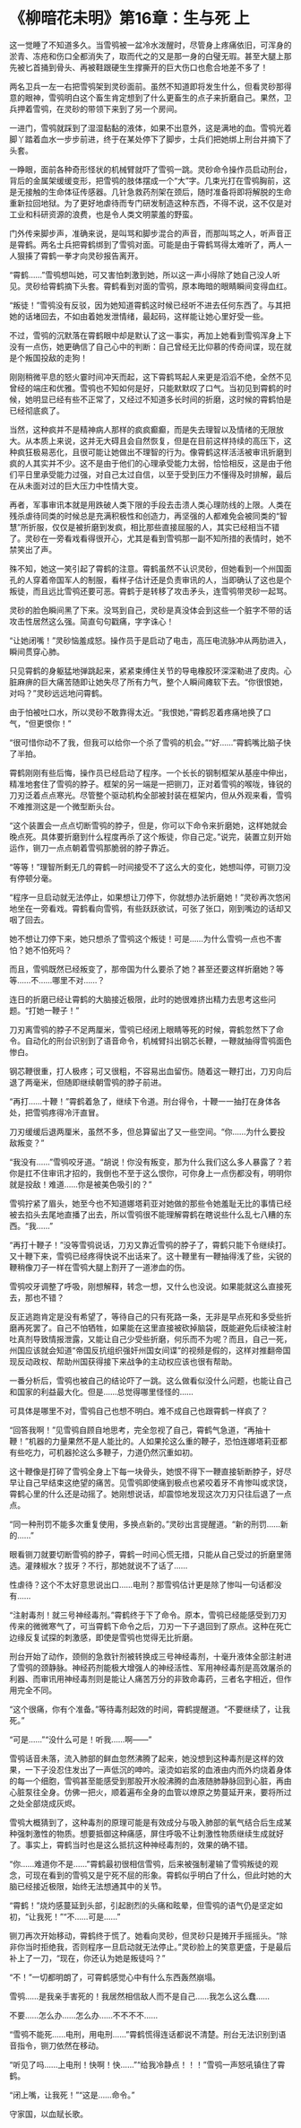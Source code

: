 # 《柳暗花未明》第16章：生与死 上

这一觉睡了不知道多久。当雪鸮被一盆冷水泼醒时，尽管身上疼痛依旧，可浑身的淤青、冻疮和伤口全都消失了，取而代之的又是那一身的白璧无瑕。甚至大腿上那先被匕首捅到骨头、再被鞋跟硬生生撑撕开的巨大伤口也愈合地差不多了！

两名卫兵一左一右把雪鸮架到灵砂面前。虽然不知道即将发生什么，但看灵砂那得意的眼神，雪鸮明白这个畜生肯定想到了什么更畜生的点子来折磨自己。果然，卫兵押着雪鸮，在灵砂的带领下来到了另一个房间。

一进门，雪鸮就踩到了湿湿黏黏的液体，如果不出意外，这是满地的血。雪鸮光着脚丫踏着血水一步步前进，终于在某处停下了脚步，士兵们把她绑上刑台并摘下了头套。

一睁眼，面前各种奇形怪状的机械臂就吓了雪鸮一跳。灵砂命令操作员启动刑台，背后的金属架缓缓变形，把雪鸮的肢体摆成一个“大”字。几束光打在雪鸮胸前，这是无接触的生命体征传感器。几针急救药剂架在颈后，随时准备将即将解脱的生命重新拉回地狱。为了更好地虐待而专门研发制造这种东西，不得不说，这不仅是对工业和科研资源的浪费，也是令人类文明蒙羞的野蛮。

门外传来脚步声，准确来说，是叫骂和脚步混合的声音，而那叫骂之人，听声音正是霄鹤。两名士兵把霄鹤绑到了雪鸮对面。可能是由于霄鹤骂得太难听了，两人一人狠揍了霄鹤一拳才向灵砂报告离开。

“霄鹤……”雪鸮想叫她，可又害怕刺激到她，所以这一声小得除了她自己没人听见。灵砂给霄鹤摘下头套。霄鹤看到对面的雪鸮，原本晦暗的眼睛瞬间变得血红。

“叛徒！”雪鸮没有反驳，因为她知道霄鹤这时候已经听不进去任何东西了。与其把她的话堵回去，不如由着她发泄情绪，最起码，这样能让她心里好受一些。

不过，雪鸮的沉默落在霄鹤眼中却是默认了这一事实，再加上她看到雪鸮浑身上下没有一点伤，她更确信了自己心中的判断：自己曾经无比仰慕的传奇间谍，现在就是个叛国投敌的走狗！

刚刚稍微平息的怒火霎时间冲天而起，这下霄鹤骂起人来更是滔滔不绝，全然不见曾经的端庄和优雅。雪鸮也不知如何是好，只能默默叹了口气。当初见到霄鹤的时候，她明显已经有些不正常了，又经过不知道多长时间的折磨，这时候的霄鹤怕是已经彻底疯了。

当然，这种疯并不是精神病人那样的疯疯癫癫，而是失去理智以及情绪的无限放大。从本质上来说，这并无大碍且会自然恢复，但是在目前这样持续的高压下，这种疯狂极易恶化，且很可能让她做出不理智的行为。像霄鹤这样活活被审讯折磨到疯的人其实并不少。这不是由于他们的心理承受能力太弱，恰恰相反，这是由于他们平日里承受能力过强，对自己太过自信，以至于受到压力不懂得及时排解，最后在从未面对过的巨大压力中性情大变。

再者，军事审讯本就是用跌破人类下限的手段去击溃人类心理防线的上限。人类在残杀虐待同类的时候总是充满积极性和创造力，再坚强的人都难免会被同类的“智慧”所折服，仅仅是被折磨到发疯，相比那些直接屈服的人，其实已经相当不错了。灵砂在一旁看戏看得很开心，尤其是看到雪鸮那一副不知所措的表情时，她不禁笑出了声。

殊不知，她这一笑引起了霄鹤的注意。霄鹤虽然不认识灵砂，但她看到一个州国面孔的人穿着帝国军人的制服，看样子估计还是负责审讯的人，当即确认了这也是个叛徒，而且远比雪鸮还要可恶。霄鹤于是转移了攻击矛头，连雪鸮带灵砂一起骂。

灵砂的脸色瞬间黑了下来。没骂到自己，灵砂是真没体会到这些一个脏字不带的话攻击性居然这么强。简直句句戳痛，字字诛心！

“让她闭嘴！”灵砂恼羞成怒。操作员于是启动了电击，高压电流脉冲从两肋进入，瞬间贯穿心肺。

只见霄鹤的身躯猛地弹跳起来，紧紧束缚住关节的导电橡胶环深深勒进了皮肉。心脏麻痹的巨大痛苦随即让她失尽了所有力气，整个人瞬间瘫软下去。“你很恨她，对吗？”灵砂远远地问霄鹤。

由于怕被吐口水，所以灵砂不敢靠得太近。“我恨她，”霄鹤忍着疼痛地换了口气，“但更恨你！”

“很可惜你动不了我，但我可以给你一个杀了雪鸮的机会。”“好……”霄鹤嘴比脑子快了半拍。

霄鹤刚刚有些后悔，操作员已经启动了程序。一个长长的钢制框架从基座中伸出，精准地套住了雪鸮的脖子。框架的另一端是一把铡刀，正对着雪鸮的喉咙，锋锐的刀刃泛着点点寒光。尽管整个驱动机构全部被封装在框架内，但从外观来看，雪鸮不难推测这是一个微型断头台。

“这个装置会一点点切断雪鸮的脖子，但是，你可以下命令来折磨她，这样她就会晚点死。具体要折磨到什么程度再杀了这个叛徒，你自己定。”说完，装置立刻开始运作，铡刀一点点朝着雪鸮那脆弱的脖子靠近。

“等等！”理智所剩无几的霄鹤一时间接受不了这么大的变化，她想叫停，可铡刀没有停顿分毫。

“程序一旦启动就无法停止，如果想让刀停下，你就想办法折磨她！”灵砂再次悠闲地坐在一旁看戏。霄鹤看向雪鸮，有些跃跃欲试，可张了张口，刚到嘴边的话却又咽了回去。

她不想让刀停下来，她只想杀了雪鸮这个叛徒！可是……为什么雪鸮一点也不害怕？她不怕死吗？

而且，雪鸮既然已经叛变了，那帝国为什么要杀了她？甚至还要这样折磨她？等等……不……哪里不对……？

连日的折磨已经让霄鹤的大脑接近极限，此时的她很难挤出精力去思考这些问题。“打她一鞭子！”

刀刃离雪鸮的脖子不足两厘米，雪鸮已经闭上眼睛等死的时候，霄鹤忽然下了命令。自动化的刑台识别到了语音命令，机械臂抖出钢芯长鞭，一鞭就抽得雪鸮面色惨白。

钢芯鞭很重，打人极疼；可又很粗，不容易出血留伤。随着这一鞭打出，刀刃向后退了两毫米，但随即继续朝雪鸮的脖子前进。

“再打……十鞭！”霄鹤着急了，继续下令道。刑台得令，十鞭一一抽打在身体各处，把雪鸮疼得冷汗直冒。

刀刃缓缓后退两厘米，虽然不多，但总算留出了又一些空间。“你……为什么要投敌叛变？”

“我没有……”雪鸮咬牙道。“胡说！你没有叛变，那为什么我们这么多人暴露了？若你是扛不住审讯才招的，我倒也不至于这么恨你，可你身上一点伤都没有，明明你就是投敌！难道……你是被美色吸引的？”

雪鸮拧紧了眉头，她至今也不知道娜塔莉亚对她做的那些令她羞耻无比的事情已经被去掐头去尾地直播了出去，所以雪鸮很不能理解霄鹤在瞎说些什么乱七八糟的东西。“我……”

“再打十鞭子！”没等雪鸮说话，刀刃又靠近雪鸮的脖子了，霄鹤只能下令继续打。又十鞭下来，雪鸮已经疼得快说不出话来了。这十鞭里有一鞭抽得浅了些，尖锐的鞭稍像刀子一样在雪鸮大腿上割开了一道渗血的伤。

雪鸮咬牙调整了呼吸，刚想解释，转念一想，又什么也没说。如果能就这么直接死去，那也不错？

反正逃跑肯定是没有希望了，等待自己的只有死路一条，无非是早点死和多受些折磨再死罢了。自己不怕牺牲，如果能在这里直接被砍掉脑袋，既能避免后续被注射吐真剂导致情报泄露，又能让自己少受些折磨，何乐而不为呢？而且，自己一死，州国应该就会知道“帝国反抗组织强奸州国女间谍”的视频是假的，这样对推翻帝国现反动政权、帮助州国获得接下来战争的主动权应该也很有帮助。

一番分析后，雪鸮也被自己的结论吓了一跳。这么做看似没什么问题，也能让自己和国家的利益最大化。但是……总觉得哪里怪怪的……

可具体是哪里不对，雪鸮自己也想不明白。难不成自己也跟霄鹤一样疯了？

“回答我啊！”见雪鸮自顾自地思考，完全忽视了自己，霄鹤气急道，“再抽十鞭！”机器的力量果然不是人能比的。人如果抡这么重的鞭子，恐怕连娜塔莉亚都有些吃力，可机器抡这么多鞭子，力道仍然沉重如初。

这十鞭像是打碎了雪鸮全身上下每一块骨头，她恨不得下一鞭直接斩断脖子，好尽早让自己早结束这绝望的痛苦。见雪鸮即使痛到极点也紧咬着牙不肯惨叫或求饶，霄鹤心里的什么还是动摇了。她刚想说话，却震惊地发现这次刀刃只往后退了一点点。

“同一种刑罚不能多次重复使用，多换点新的。”灵砂出言提醒道。“新的刑罚……新的……”

眼看铡刀就要切断雪鸮的脖子，霄鹤一时间心慌无措，只能从自己受过的折磨里筛选。灌辣椒水？拔牙？不行，那她就说不了话了……

性虐待？这个不太好意思说出口……电刑？那雪鸮估计更是除了惨叫一句话都没有……

“注射毒剂！就三号神经毒剂。”霄鹤终于下了命令。原本，雪鸮已经能感受到刀刃传来的微微寒气了，可当霄鹤下命令之后，刀刃一下子退回到了原点。这种在死亡边缘反复试探的刺激感，即使是雪鸮也觉得无比折磨。

刑台开始了动作，颈侧的急救针剂被转换成三号神经毒剂，十毫升液体全部注射进了雪鸮的颈静脉。神经药剂能极大增强人的神经活性、军用神经毒剂是高效屠杀的利器、而审讯用神经毒剂则是能让人痛苦万分的非致命毒药，三者名字相近，但作用完全不同。

“这个很痛，你有个准备。”等待毒剂起效的时间，霄鹤提醒道。“不要继续了，让我死。”

“可是……”“没什么可是！听我……啊——”

雪鸮话音未落，流入肺部的鲜血忽然沸腾了起来，她没想到这种毒剂是这样的效果，一下子没忍住发出了一声低沉的呻吟。滚烫如岩浆的血液由内而外灼烧着身体的每一个细胞，雪鸮甚至能感受到那股开水般沸腾的血液随肺静脉回到心脏，再由心脏泵往全身。仿佛一把火，顺着遍布全身的血管以燎原之势蔓延开来，要将所过之处全部烧成灰烬。

雪鸮大概猜到了，这种毒剂的原理可能是有效成分与吸入肺部的氧气结合后生成某种强刺激性的物质。想要抵御这种痛感，屏住呼吸不让刺激性物质继续生成就好了。事实上，霄鹤当时也是这么抵抗这种神经毒剂的，效果的确不错。

“你……难道你不是……”霄鹤最初很相信雪鸮，后来被强制灌输了雪鸮叛徒的观念，可现在看到的雪鸮又是宁死不屈的形象。霄鹤似乎明白了什么，但此时她的大脑已经接近极限，始终无法想通其中的关节。

“霄鹤！”烧灼感蔓延到头部，引起剧烈的头痛和眩晕，但雪鸮的语气仍是坚定如初，“让我死！”“不……可是……”

铡刀再次开始移动，霄鹤终于慌了。她看向灵砂，但灵砂只是摊开手摇摇头。“除非你当时拒绝我，否则程序一旦启动就无法停止。”灵砂脸上的笑意更盛，于是最后补上了一刀，“现在，你还认为她是叛徒吗？”

“不！”一切都明朗了，可霄鹤感觉心中有什么东西轰然崩塌。

雪鸮……是我亲手害死的！我居然相信敌人而不是自己……我怎么这么蠢……

不要……怎么办……怎么办……不不不不……

“雪鸮不能死……电刑，用电刑……”霄鹤慌得连话都说不清楚。刑台无法识别到语音指令，铡刀依然在移动。

“听见了吗……上电刑！快啊！快……”“给我冷静点！！！”雪鸮一声怒吼镇住了霄鹤。

“闭上嘴，让我死！”“这是……命令。”

守家国，以血赋长歌。